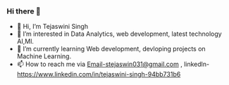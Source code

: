 ### Hi there 👋

- 👋 Hi, I’m Tejaswini Singh
- 👀 I’m interested in Data Analytics, web development, latest technology AI,Ml.
- 🌱 I’m currently learning Web development, devloping projects on Machine Learning.
- 📫 How to reach me via Email-stejaswin031@gmail.com , linkedln-https://www.linkedin.com/in/tejaswini-singh-94bb731b6
